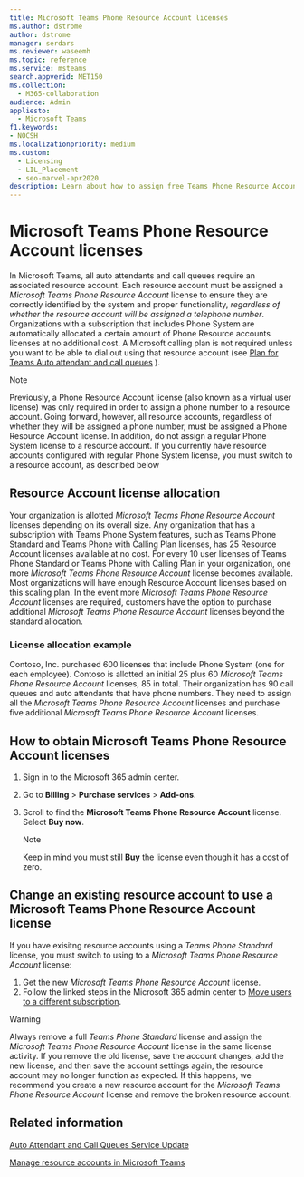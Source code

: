 ```yaml
---
title: Microsoft Teams Phone Resource Account licenses
ms.author: dstrome
author: dstrome
manager: serdars
ms.reviewer: waseemh
ms.topic: reference
ms.service: msteams
search.appverid: MET150
ms.collection: 
  - M365-collaboration
audience: Admin
appliesto: 
  - Microsoft Teams
f1.keywords:
- NOCSH
ms.localizationpriority: medium
ms.custom: 
  - Licensing
  - LIL_Placement
  - seo-marvel-apr2020
description: Learn about how to assign free Teams Phone Resource Account licenses to resource accounts in your organization.
---
```


# Microsoft Teams Phone Resource Account licenses

In Microsoft Teams, all auto attendants and call queues require an associated resource account. Each resource account must be assigned a  *Microsoft Teams Phone Resource Account* license to ensure they are correctly identified by the system and proper functionality, *regardless of whether the resource account will be assigned a telephone number*. Organizations with a subscription that includes Phone System are automatically allocated a certain amount of Phone Resource accounts licenses at no additional cost.  A Microsoft calling plan is not required unless you want to be able to dial out using that resource account (see [Plan for Teams Auto attendant and call queues](../plan-auto-attendant-call-queue.md#prerequisites) ).

> [!NOTE]
> Previously, a Phone Resource Account license (also known as a virtual user license) was only required in order to assign a phone number to a resource account. Going forward, however, all resource accounts, regardless of whether they will be assigned a phone number, must be assigned a Phone Resource Account license. In addition, do not assign a regular Phone System license to a resource account. If you currently have resource accounts configured with regular Phone System license, you must switch to a resource account, as described below
 

## Resource Account license allocation

Your organization is allotted *Microsoft Teams Phone Resource Account* licenses depending on its overall size. Any organization that has a subscription with Teams Phone System features, such as Teams Phone Standard and Teams Phone with Calling Plan licenses, has 25 Resource Account licenses available at no cost. For every 10 user licenses of Teams Phone Standard or Teams Phone with Calling Plan in your organization, one more *Microsoft Teams Phone Resource Account* license becomes available.  Most organizations will have enough Resource Account licenses based on this scaling plan. In the event more *Microsoft Teams Phone Resource Account* licenses are required, customers have the option to purchase additional *Microsoft Teams Phone Resource Account* licenses beyond the standard allocation.


### License allocation example

Contoso, Inc. purchased 600 licenses that include Phone System (one for each employee). Contoso is allotted an initial 25 plus 60 *Microsoft Teams Phone Resource Account* licenses, 85 in total. Their organization has 90 call queues and auto attendants that have phone numbers. They need to assign all the *Microsoft Teams Phone Resource Account* licenses and purchase five additional *Microsoft Teams Phone Resource Account* licenses. 

## How to obtain Microsoft Teams Phone Resource Account licenses

1. Sign in to the Microsoft 365 admin center.
2. Go to **Billing** > **Purchase services** > **Add-ons**.
3. Scroll to find the **Microsoft Teams Phone Resource Account** license. Select **Buy now**.

   > [!NOTE]
   > Keep in mind you must still **Buy** the license even though it has a cost of zero.

## Change an existing resource account to use a Microsoft Teams Phone Resource Account license

If you have exisitng resource accounts using a *Teams Phone Standard* license, you must switch to using to a *Microsoft Teams Phone Resource Account* license:

1. Get the new *Microsoft Teams Phone Resource Account* license.
2. Follow the linked steps in the Microsoft 365 admin center to [Move users to a different subscription](/microsoft-365/admin/manage/assign-licenses-to-users#move-users-to-a-different-subscription).

> [!WARNING]
> Always remove a full *Teams Phone Standard* license and assign the *Microsoft Teams Phone Resource Account* license in the same license activity. If you remove the old license, save the account changes, add the new license, and then save the account settings again, the resource account may no longer function as expected. If this happens, we recommend you create a new resource account for the *Microsoft Teams Phone Resource Account* license and remove the broken resource account.

## Related information

[Auto Attendant and Call Queues Service Update](https://techcommunity.microsoft.com/t5/Microsoft-Teams-Blog/Auto-Attendant-and-Call-Queues-Service-Update/ba-p/564521)

[Manage resource accounts in Microsoft Teams](../manage-resource-accounts.md)
